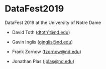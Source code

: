 # DataFest2019
DataFest 2019 at the University of Notre Dame

* David Toth (dtoth1@nd.edu)

* Gavin Inglis (ginglis@nd.edu)

* Frank Zornow (fzornow@nd.edu)

* Jonathan Plas (jplas@nd.edu)
